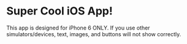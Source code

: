 # Super Cool iOS App!
This app is designed for iPhone 6 ONLY. If you use other simulators/devices, text, images, and buttons will not show correctly.
